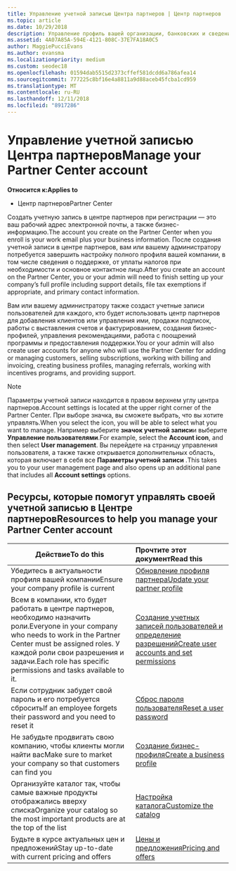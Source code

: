 ```yaml
---
title: Управление учетной записью Центра партнеров | Центр партнеров
ms.topic: article
ms.date: 10/29/2018
description: Управление профиль вашей организации, банковских и сведения о налоговом и пользователями в центре партнеров.
ms.assetid: 4A07A85A-594E-4121-808C-37E7FA18A0C5
author: MaggiePucciEvans
ms.author: evansma
ms.localizationpriority: medium
ms.custom: seodec18
ms.openlocfilehash: 01594dab5515d2373cffef581dcdd6a786afea14
ms.sourcegitcommit: 777225c8bf16e4a8811a9d88aceb45fcba1cd959
ms.translationtype: MT
ms.contentlocale: ru-RU
ms.lasthandoff: 12/11/2018
ms.locfileid: "8917286"
---
```

# <a name="manage-your-partner-center-account"></a><span data-ttu-id="8ed88-103">Управление учетной записью Центра партнеров</span><span class="sxs-lookup"><span data-stu-id="8ed88-103">Manage your Partner Center account</span></span>

**<span data-ttu-id="8ed88-104">Относится к:</span><span class="sxs-lookup"><span data-stu-id="8ed88-104">Applies to</span></span>**

-  <span data-ttu-id="8ed88-105">Центр партнеров</span><span class="sxs-lookup"><span data-stu-id="8ed88-105">Partner Center</span></span>

<span data-ttu-id="8ed88-106">Создать учетную запись в центре партнеров при регистрации — это ваш рабочий адрес электронной почты, а также бизнес-информацию.</span><span class="sxs-lookup"><span data-stu-id="8ed88-106">The account you create on the Partner Center when you enroll is your work email plus your business information.</span></span> <span data-ttu-id="8ed88-107">После создания учетной записи в центре партнеров, вам или вашему администратору потребуется завершить настройку полного профиля вашей компании, в том числе сведения о поддержке, от уплаты налогов при необходимости и основное контактное лицо.</span><span class="sxs-lookup"><span data-stu-id="8ed88-107">After you create an account on the Partner Center, you or your admin will need to finish setting up your company’s full profile including support details, file tax exemptions if appropriate, and primary contact information.</span></span> 

<span data-ttu-id="8ed88-108">Вам или вашему администратору также создаст учетные записи пользователей для каждого, кто будет использовать центр партнеров для добавления клиентов или управления ими, продажи подписок, работы с выставления счетов и фактурированием, создания бизнес-профилей, управления рекомендациями, работа с поощрений программы и предоставления поддержки.</span><span class="sxs-lookup"><span data-stu-id="8ed88-108">You or your admin will also create user accounts for anyone who will use the Partner Center for adding or managing customers, selling subscriptions, working with billing and invoicing, creating business profiles, managing referrals, working with incentives programs, and providing support.</span></span>

>[!NOTE]
><span data-ttu-id="8ed88-109">Параметры учетной записи находится в правом верхнем углу центра партнеров.</span><span class="sxs-lookup"><span data-stu-id="8ed88-109">Account settings is located at the upper right corner of the Partner Center.</span></span> <span data-ttu-id="8ed88-110">При выборе значка, вы сможете выбрать, что вы хотите управлять.</span><span class="sxs-lookup"><span data-stu-id="8ed88-110">When you select the icon, you will be able to select what you want to manage.</span></span> <span data-ttu-id="8ed88-111">Например выберите **значок учетной записи**и выберите **Управление пользователями**.</span><span class="sxs-lookup"><span data-stu-id="8ed88-111">For example, select the **Account icon**, and then select **User management**.</span></span> <span data-ttu-id="8ed88-112">Вы перейдете на страницу управления пользователя, а также также открывается дополнительных область, которая включает в себя все **Параметры учетной записи** .</span><span class="sxs-lookup"><span data-stu-id="8ed88-112">This takes you to your user management page and also opens up an additional pane that includes all **Account settings** options.</span></span>


## <a name="resources-to-help-you-manage-your-partner-center-account"></a><span data-ttu-id="8ed88-113">Ресурсы, которые помогут управлять своей учетной записью в Центре партнеров</span><span class="sxs-lookup"><span data-stu-id="8ed88-113">Resources to help you manage your Partner Center account</span></span>

|**<span data-ttu-id="8ed88-114">Действие</span><span class="sxs-lookup"><span data-stu-id="8ed88-114">To do this</span></span>**   |**<span data-ttu-id="8ed88-115">Прочтите этот документ</span><span class="sxs-lookup"><span data-stu-id="8ed88-115">Read this</span></span>**   |
|-----------------------|:-----------------------|
|<span data-ttu-id="8ed88-116">Убедитесь в актуальности профиля вашей компании</span><span class="sxs-lookup"><span data-stu-id="8ed88-116">Ensure your company profile is current</span></span>   |[<span data-ttu-id="8ed88-117">Обновление профиля партнера</span><span class="sxs-lookup"><span data-stu-id="8ed88-117">Update your partner profile</span></span>](update-your-partner-profile.md)|
|<span data-ttu-id="8ed88-118">Всем в компании, кто будет работать в центре партнеров, необходимо назначить роли.</span><span class="sxs-lookup"><span data-stu-id="8ed88-118">Everyone in your company who needs to work in the Partner Center must be assigned roles.</span></span> <span data-ttu-id="8ed88-119">У каждой роли свои разрешения и задачи.</span><span class="sxs-lookup"><span data-stu-id="8ed88-119">Each role has specific permissions and tasks available to it.</span></span>|[<span data-ttu-id="8ed88-120">Создание учетных записей пользователей и определение разрешений</span><span class="sxs-lookup"><span data-stu-id="8ed88-120">Create user accounts and set permissions</span></span>](create-user-accounts-and-set-permissions.md)|
|<span data-ttu-id="8ed88-121">Если сотрудник забудет свой пароль и его потребуется сбросить</span><span class="sxs-lookup"><span data-stu-id="8ed88-121">If an employee forgets their password and you need to reset it</span></span>  |[<span data-ttu-id="8ed88-122">Сброс пароля пользователя</span><span class="sxs-lookup"><span data-stu-id="8ed88-122">Reset a user password</span></span>](reset-a-user-password.md)|
|<span data-ttu-id="8ed88-123">Не забудьте продвигать свою компанию, чтобы клиенты могли найти вас</span><span class="sxs-lookup"><span data-stu-id="8ed88-123">Make sure to market your company so that customers can find you</span></span>   |[<span data-ttu-id="8ed88-124">Создание бизнес-профиля</span><span class="sxs-lookup"><span data-stu-id="8ed88-124">Create a business profile</span></span>](create-a-marketing-profile.md)|
|<span data-ttu-id="8ed88-125">Организуйте каталог так, чтобы самые важные продукты отображались вверху списка</span><span class="sxs-lookup"><span data-stu-id="8ed88-125">Organize your catalog so the most important products are at the top of the list</span></span>   |[<span data-ttu-id="8ed88-126">Настройка каталога</span><span class="sxs-lookup"><span data-stu-id="8ed88-126">Customize the catalog</span></span>](customize-the-catalog.md)|
|<span data-ttu-id="8ed88-127">Будьте в курсе актуальных цен и предложений</span><span class="sxs-lookup"><span data-stu-id="8ed88-127">Stay up-to-date with current pricing and offers</span></span>   |[<span data-ttu-id="8ed88-128">Цены и предложения</span><span class="sxs-lookup"><span data-stu-id="8ed88-128">Pricing and offers</span></span>](pricing-and-offers.md)|













 

 



